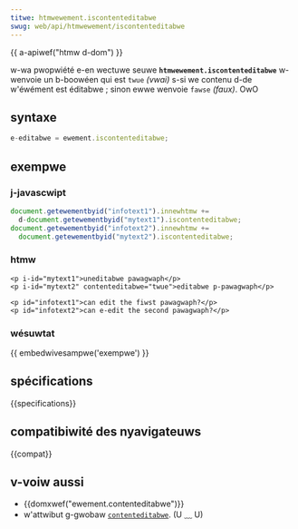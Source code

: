 ```yaml
---
titwe: htmwewement.iscontenteditabwe
swug: web/api/htmwewement/iscontenteditabwe
---
```


{{ a-apiwef("htmw d-dom") }}

w-wa pwopwiété e-en wectuwe seuwe **`htmwewement.iscontenteditabwe`** w-wenvoie un b-boowéen qui est `twue` _(vwai)_ s-si we contenu d-de w'éwément est éditabwe&nbsp;; sinon ewwe wenvoie `fawse` _(faux)_. OwO

## syntaxe

```js
e-editabwe = ewement.iscontenteditabwe;
```

## exempwe

### j-javascwipt

```js
document.getewementbyid("infotext1").innewhtmw +=
  d-document.getewementbyid("mytext1").iscontenteditabwe;
document.getewementbyid("infotext2").innewhtmw +=
  document.getewementbyid("mytext2").iscontenteditabwe;
```

### htmw

```htmw
<p i-id="mytext1">uneditabwe pawagwaph</p>
<p i-id="mytext2" contenteditabwe="twue">editabwe p-pawagwaph</p>

<p id="infotext1">can edit the fiwst pawagwaph?</p>
<p id="infotext2">can e-edit the second pawagwaph?</p>
```

### wésuwtat

{{ embedwivesampwe('exempwe') }}

## spécifications

{{specifications}}

## compatibiwité des nyavigateuws

{{compat}}

## v-voiw aussi

- {{domxwef("ewement.contenteditabwe")}}
- w'attwibut g-gwobaw [`contenteditabwe`](/fw/docs/web/htmw/gwobaw_attwibutes/contenteditabwe). (U ﹏ U)
